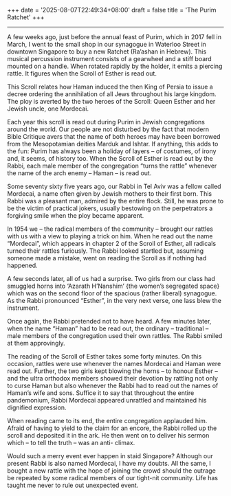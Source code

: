 +++
date = '2025-08-07T22:49:34+08:00'
draft = false
title = 'The Purim Ratchet'
+++

****

A few weeks ago, just before  the annual feast of Purim, which  in 2017 fell  in March, I went to the small shop in our synagogue in Waterloo Street in downtown Singapore to buy a new Ratchet (Ra’ashan in Hebrew). This musical percussion instrument consists of a gearwheel and a stiff board mounted on a handle. When rotated rapidly by the holder, it emits a piercing rattle. It figures when the Scroll of Esther is read out.

This Scroll relates how Haman induced the then King of Persia to issue a decree ordering the annihilation of all Jews throughout his large kingdom. The ploy is averted by the two heroes of the Scroll: Queen Esther and her Jewish uncle, one Mordecai.

Each year this scroll is read out during Purim in Jewish congregations around the world. Our people   are not disturbed by the fact that modern Bible Critique avers that the name of both heroes may have been borrowed from the Mesopotamian deities Marduk and Ishtar. If anything, this adds to the fun: Purim has always been a holiday of layers – of costumes, of irony and, it seems, of history too. When the Scroll of Esther is read out by the Rabbi, each male member of the congregation “turns the rattle” whenever the name of the arch enemy – Haman – is read out.

Some seventy sixty five years ago, our Rabbi in Tel Aviv was a fellow called Mordecai, a name often given by Jewish mothers to their first born.  This Rabbi was a pleasant man, admired by the entire flock. Still, he was prone to be the victim of practical jokers, usually bestowing on the perpetrators a forgiving smile when the ploy became apparent.

In 1954 we – the radical members of the community – brought our rattles with us with a view to playing a trick on him. When he read out the name “Mordecai”, which appears in chapter 2 of the Scroll of Esther, all radicals turned their rattles furiously. The Rabbi looked startled but, assuming someone made a mistake, went on reading the Scroll as if nothing had happened.

A few seconds later, all of us had a surprise. Two girls from our class had smuggled horns into ‘Azarath H’Nanshim’ {the women’s segregated space} which was on the second floor of the spacious (rather liberal) synagogue. As the Rabbi pronounced “Esther”, in the very next verse, one lass blew the instrument.

Once again, the Rabbi pretended not to have heard. A few minutes later, when the name “Haman” had to be read out, the ordinary – traditional – male members of the congregation used their own rattles. The Rabbi smiled at them approvingly. 

The reading of the Scroll of Esther takes some forty minutes. On this occasion, rattles were use whenever the names Mordecai and Haman were read out. Further, the two girls kept blowing the horns – to honour Esther – and the ultra orthodox members showed their devotion by rattling not only to curse Haman but also whenever the Rabbi had to read out the names of Haman’s wife and sons. Suffice it to say that throughout the entire pandemonium, Rabbi Mordecai appeared unrattled and maintained his dignified expression.

When reading came to its end, the entire congregation applauded him. Afraid of having to yield to the claim for an encore, the Rabbi rolled up the scroll and deposited it in the ark. He then went on to deliver his sermon which – to tell the truth – was an anti- climax.

Would such a merry event ever happen in staid Singapore? Although our present Rabbi is also named Mordecai, I have my doubts. All the same, I bought a new rattle with the hope of joining the crowd should the outrage be repeated by some radical members of our tight-nit community. Life has taught me never to rule out unexpected event.